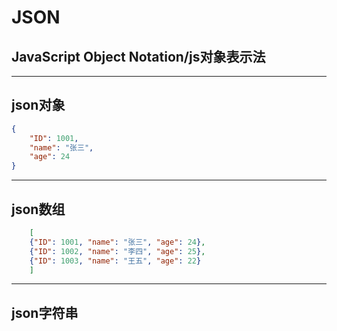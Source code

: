 # JSON

## JavaScript Object Notation/js对象表示法

*******
## json对象

```json
{
    "ID": 1001,
    "name": "张三",
    "age": 24
}
```
******
## json数组
```json
    [
    {"ID": 1001, "name": "张三", "age": 24},
    {"ID": 1002, "name": "李四", "age": 25},
    {"ID": 1003, "name": "王五", "age": 22}
    ]
```
******
## json字符串
```json

```